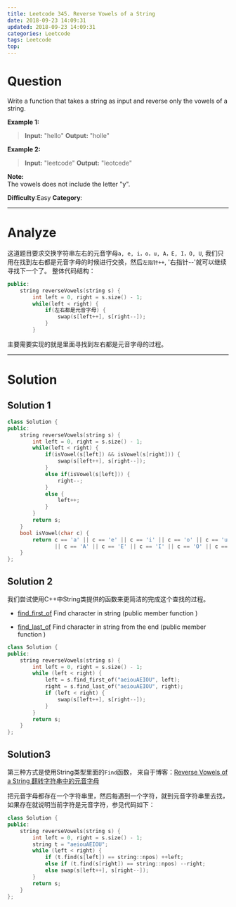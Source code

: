 ```yaml
---
title: Leetcode 345. Reverse Vowels of a String
date: 2018-09-23 14:09:31
updated: 2018-09-23 14:09:31
categories: Leetcode
tags: Leetcode
top:
---
```


# Question

Write a function that takes a string as input and reverse only the vowels of a string.

**Example 1:**

>**Input:** "hello"
>**Output:** "holle"

**Example 2:**

>**Input:** "leetcode"
>**Output:** "leotcede"

**Note:**  
The vowels does not include the letter "y".

**Difficulty**:Easy
**Category**:  
<!--more-->
******

# Analyze

这道题目要求交换字符串左右的元音字母`a, e, i，o，u, A，E, I，O, U`, 我们只用在找到左右都是元音字母的时候进行交换，然后`左指针++`, '右指针--'就可以继续寻找下一个了。
整体代码结构：

```cpp
public:
    string reverseVowels(string s) {
        int left = 0, right = s.size() - 1;
        while(left < right) {
            if(左右都是元音字母) {
                swap(s[left++], s[right--]);
            }
        }
```

主要需要实现的就是里面寻找到左右都是元音字母的过程。

******

# Solution

## Solution 1

```cpp
class Solution {
public:
    string reverseVowels(string s) {
        int left = 0, right = s.size() - 1;
        while(left < right) {
            if(isVowel(s[left]) && isVowel(s[right])) {
                swap(s[left++], s[right--]);
            }
            else if(isVowel(s[left])) {
                right--;
            }
            else {
                left++;
            }
        }
        return s;
    }
    bool isVowel(char c) {
        return c == 'a' || c == 'e' || c == 'i' || c == 'o' || c == 'u'
               || c == 'A' || c == 'E' || c == 'I' || c == 'O' || c == 'U';
    }
};
```

## Solution 2

我们尝试使用C++中String类提供的函数来更简洁的完成这个查找的过程。

- [find_first_of](http://www.cplusplus.com/reference/string/string/find_first_of/) Find character in string  (public member function )

- [find_last_of](http://www.cplusplus.com/reference/string/string/find_last_of/) Find character in string from the end  (public member function )

```cpp
class Solution {
public:
    string reverseVowels(string s) {
        int left = 0, right = s.size() - 1;
        while (left < right) {
            left = s.find_first_of("aeiouAEIOU", left);
            right = s.find_last_of("aeiouAEIOU", right);
            if (left < right) {
                swap(s[left++], s[right--]);
            }
        }
        return s;
    }
};
```

## Solution3

第三种方式是使用String类型里面的`Find`函数， 来自于博客：[Reverse Vowels of a String 翻转字符串中的元音字母](http://www.cnblogs.com/grandyang/p/5426682.html)

把元音字母都存在一个字符串里，然后每遇到一个字符，就到元音字符串里去找，如果存在就说明当前字符是元音字符，参见代码如下：

```cpp
class Solution {
public:
    string reverseVowels(string s) {
        int left = 0, right = s.size() - 1;
        string t = "aeiouAEIOU";
        while (left < right) {
            if (t.find(s[left]) == string::npos) ++left;
            else if (t.find(s[right]) == string::npos) --right;
            else swap(s[left++], s[right--]);
        }
        return s;
    }
};
```